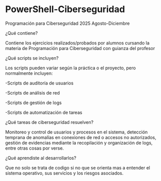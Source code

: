 # PowerShell-Ciberseguridad
Programación para Ciberseguridad 2025 Agosto-Diciembre 

¿Qué contiene?

Contiene los ejercicios realizados/probados por alumnos cursando la materia de Programación para Ciberseguridad con guianza del profesor 

¿Qué scripts se incluyen?

Los scripts pueden variar según la práctica o el proyecto, pero normalmente incluyen:

-Scripts de auditoría de usuarios 

-Scripts de análisis de red

-Scripts de gestión de logs

-Scripts de automatización de tareas

¿Qué tareas de ciberseguridad resuelven?

Monitoreo y control de usuarios y procesos en el sistema, detección temprana de anomalías en conexiones de red o accesos no autorizados, gestión de evidencias mediante la recopilación y organización de logs, entre otras cosas por verse.


¿Qué aprendiste al desarrollarlos?

Que no solo se trata de codigo si no que se orienta mas a entender el sistema operativo, sus servicios y los riesgos asociados.
